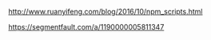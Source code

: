 http://www.ruanyifeng.com/blog/2016/10/npm_scripts.html

https://segmentfault.com/a/1190000005811347
